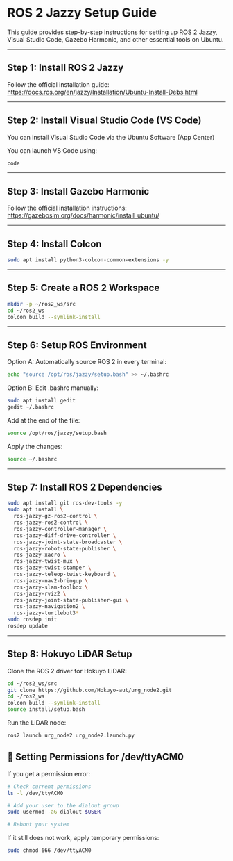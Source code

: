 # ROS 2 Jazzy Setup Guide

This guide provides step-by-step instructions for setting up ROS 2 Jazzy, Visual Studio Code, Gazebo Harmonic, and other essential tools on Ubuntu.

---

## Step 1: Install ROS 2 Jazzy

Follow the official installation guide:  
https://docs.ros.org/en/jazzy/Installation/Ubuntu-Install-Debs.html

---

## Step 2: Install Visual Studio Code (VS Code)

You can install Visual Studio Code via the Ubuntu Software (App Center)

You can launch VS Code using:

```bash
code
```

---

## Step 3: Install Gazebo Harmonic

Follow the official installation instructions:  
https://gazebosim.org/docs/harmonic/install_ubuntu/

---

## Step 4: Install Colcon

```bash
sudo apt install python3-colcon-common-extensions -y

```

---

## Step 5: Create a ROS 2 Workspace

```bash
mkdir -p ~/ros2_ws/src
cd ~/ros2_ws
colcon build --symlink-install
```

---

## Step 6: Setup ROS Environment

Option A: Automatically source ROS 2 in every terminal:

```bash
echo "source /opt/ros/jazzy/setup.bash" >> ~/.bashrc
```

Option B: Edit .bashrc manually:

```bash
sudo apt install gedit
gedit ~/.bashrc
```

Add at the end of the file:

```bash
source /opt/ros/jazzy/setup.bash
```

Apply the changes:

```bash
source ~/.bashrc
```

---

## Step 7: Install ROS 2 Dependencies

```bash
sudo apt install git ros-dev-tools -y
sudo apt install \
  ros-jazzy-gz-ros2-control \
  ros-jazzy-ros2-control \
  ros-jazzy-controller-manager \
  ros-jazzy-diff-drive-controller \
  ros-jazzy-joint-state-broadcaster \
  ros-jazzy-robot-state-publisher \
  ros-jazzy-xacro \
  ros-jazzy-twist-mux \
  ros-jazzy-twist-stamper \
  ros-jazzy-teleop-twist-keyboard \
  ros-jazzy-nav2-bringup \
  ros-jazzy-slam-toolbox \
  ros-jazzy-rviz2 \
  ros-jazzy-joint-state-publisher-gui \
  ros-jazzy-navigation2 \
  ros-jazzy-turtlebot3* 
sudo rosdep init
rosdep update


```

---

## Step 8: Hokuyo LiDAR Setup

Clone the ROS 2 driver for Hokuyo LiDAR:

```bash
cd ~/ros2_ws/src
git clone https://github.com/Hokuyo-aut/urg_node2.git
cd ~/ros2_ws
colcon build --symlink-install
source install/setup.bash
```

Run the LiDAR node:

```bash
ros2 launch urg_node2 urg_node2.launch.py

```


## 🔧 Setting Permissions for /dev/ttyACM0

If you get a permission error:

```bash
# Check current permissions
ls -l /dev/ttyACM0

# Add your user to the dialout group
sudo usermod -aG dialout $USER

# Reboot your system
```

If it still does not work, apply temporary permissions:

```bash
sudo chmod 666 /dev/ttyACM0

```

